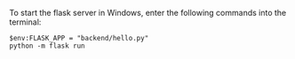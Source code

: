To start the flask server in Windows, enter the following commands into the terminal:

```
$env:FLASK_APP = "backend/hello.py"
python -m flask run
```
